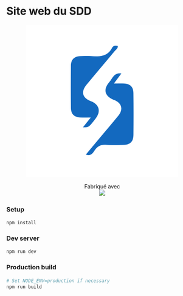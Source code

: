 Site web du SDD
===============

<p align="center">
  <a href="https://salondesdevs.io/"><img src="./sdd-white.png" width="400px" /></a>
</p>


<p align="center">
  Fabriqué avec <br>
  <img src="https://cdn.rawgit.com/vuejs/art/master/logo.png" width="25%"/>
</p>

### Setup

```bash
npm install
```

### Dev server

```bash
npm run dev
```

### Production build

```bash
# Set NODE_ENV=production if necessary
npm run build
```
